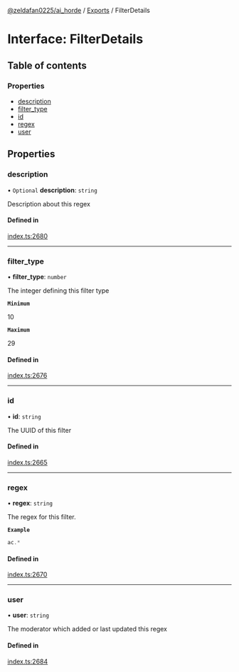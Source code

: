 [@zeldafan0225/ai_horde](../README.md) / [Exports](../modules.md) / FilterDetails

# Interface: FilterDetails

## Table of contents

### Properties

- [description](FilterDetails.md#description)
- [filter\_type](FilterDetails.md#filter_type)
- [id](FilterDetails.md#id)
- [regex](FilterDetails.md#regex)
- [user](FilterDetails.md#user)

## Properties

### description

• `Optional` **description**: `string`

Description about this regex

#### Defined in

[index.ts:2680](https://github.com/ZeldaFan0225/ai_horde/blob/1d5fbc0/index.ts#L2680)

___

### filter\_type

• **filter\_type**: `number`

The integer defining this filter type

**`Minimum`**

10

**`Maximum`**

29

#### Defined in

[index.ts:2676](https://github.com/ZeldaFan0225/ai_horde/blob/1d5fbc0/index.ts#L2676)

___

### id

• **id**: `string`

The UUID of this filter

#### Defined in

[index.ts:2665](https://github.com/ZeldaFan0225/ai_horde/blob/1d5fbc0/index.ts#L2665)

___

### regex

• **regex**: `string`

The regex for this filter.

**`Example`**

```ts
ac.*
```

#### Defined in

[index.ts:2670](https://github.com/ZeldaFan0225/ai_horde/blob/1d5fbc0/index.ts#L2670)

___

### user

• **user**: `string`

The moderator which added or last updated this regex

#### Defined in

[index.ts:2684](https://github.com/ZeldaFan0225/ai_horde/blob/1d5fbc0/index.ts#L2684)
